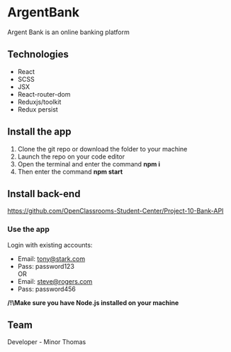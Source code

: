 # ArgentBank

Argent Bank is an online banking platform

## Technologies
- React
- SCSS
- JSX
- React-router-dom
- Reduxjs/toolkit
- Redux persist

## Install the app
1. Clone the git repo or download the folder to your machine
2. Launch the repo on your code editor
3. Open the terminal and enter the command __npm i__
4. Then enter the command __npm start__

## Install back-end
https://github.com/OpenClassrooms-Student-Center/Project-10-Bank-API

### Use the app
Login with existing accounts:  
- Email: tony@stark.com
- Pass: password123  
OR  
- Email: steve@rogers.com
- Pass: password456

__/!\Make sure you have Node.js installed on your machine__

## Team

Developer - Minor Thomas
